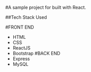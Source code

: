 #A sample project for built with React.

##Tech Stack Used

#FRONT END
- HTML
- CSS 
- ReactJS
- Bootstrap
#BACK END
- Express
- MySQL
